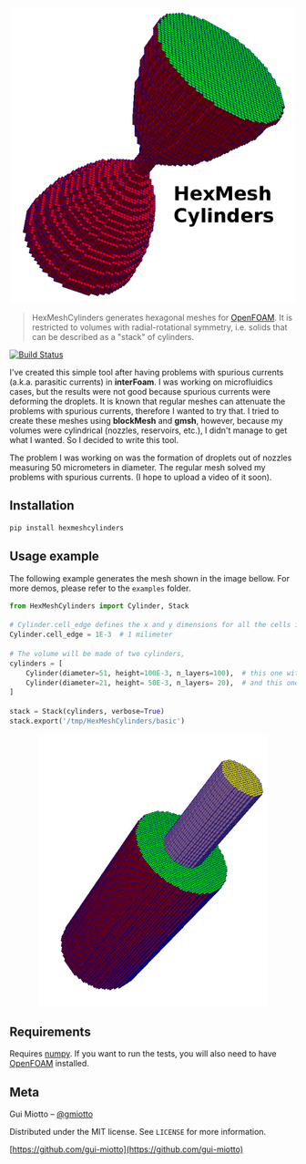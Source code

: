 <p align="center">
  <img src="media/hexmeshcyl.png" alt="hexmeshcyl" width="500"/>
</p>

<!--# HexMeshCylinders-->
> HexMeshCylinders generates hexagonal meshes for [OpenFOAM][openfoam-url].  It is restricted to volumes with radial-rotational symmetry, i.e. solids that can be described as a "stack" of cylinders.

[![Build Status][travis-image]][travis-url]

I've created this simple tool after having problems with spurious currents (a.k.a. parasitic currents) in **interFoam**. I was working on microfluidics cases, but the results were not good because spurious currents were deforming the droplets. It is known that regular meshes can attenuate the problems with spurious currents, therefore I wanted to try that. I tried to create these meshes using **blockMesh** and **gmsh**, however, because my volumes were cylindrical (nozzles, reservoirs, etc.), I didn't manage to get what I wanted. So I decided to write this tool.

The problem I was working on was the formation of droplets out of nozzles measuring 50 micrometers in diameter. The regular mesh solved my problems with spurious currents. (I hope to upload a video of it soon).


## Installation

```sh
pip install hexmeshcylinders
```

## Usage example

The following example generates the mesh shown in the image bellow. For more demos, please
 refer to the ``examples`` folder.


```python
from HexMeshCylinders import Cylinder, Stack

# Cylinder.cell_edge defines the x and y dimensions for all the cells in the mesh
Cylinder.cell_edge = 1E-3  # 1 milimeter

# The volume will be made of two cylinders,
cylinders = [
    Cylinder(diameter=51, height=100E-3, n_layers=100),  # this one with 51 cells on its diameter,
    Cylinder(diameter=21, height= 50E-3, n_layers= 20),  # and this one with a diameter of 21 cells.
]

stack = Stack(cylinders, verbose=True)
stack.export('/tmp/HexMeshCylinders/basic')
```

<p align="center">
    <img src="media/basic_1.png" alt="basic_1" width="400"/>
</p>

## Requirements

Requires [numpy][numpy-url]. If you want to run the tests, you will also need to have
 [OpenFOAM][openfoam-git-url] installed.


## Meta

Gui Miotto – [@gmiotto](https://twitter.com/gmiotto)

Distributed under the MIT license. See ``LICENSE`` for more information.

[https://github.com/gui-miotto](https://github.com/gui-miotto)

<!-- Markdown link & img dfn's -->
[openfoam-url]: https://www.openfoam.com/
[openfoam-git-url]: https://github.com/OpenFOAM/OpenFOAM-7
[numpy-url]: https://github.com/numpy/numpy
[travis-image]: https://img.shields.io/travis/gui-miotto/HexMeshCylinders/master.svg?style=flat-square
[travis-url]: https://travis-ci.org/github/gui-miotto/HexMeshCylinders
